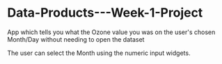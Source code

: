 Data-Products---Week-1-Project
==============================

App which tells you what the Ozone value you was on the user's chosen Month/Day without needing to open the dataset

The user can select the Month using the numeric input widgets. 
